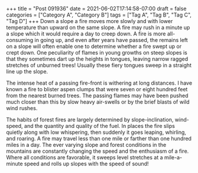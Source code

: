 +++
title = "Post 091936"
date = 2021-06-02T17:14:58-07:00
draft = false
categories = ["Category A", "Category B"]
tags = ["Tag A", "Tag B", "Tag C", "Tag D"]
+++
Down a slope a fire moves more slowly and with lower temperature than upward on the same slope. A fire may rush in a minute up a slope which it would require a day to creep down. A fire is more all-consuming in going up, and even after years have passed, the remains left on a slope will often enable one to determine whether a fire swept up or crept down. One peculiarity of flames in young growths on steep slopes is that they sometimes dart up the heights in tongues, leaving narrow ragged stretches of unburned trees! Usually these fiery tongues sweep in a straight line up the slope.

The intense heat of a passing fire-front is withering at long distances. I have known a fire to blister aspen clumps that were seven or eight hundred feet from the nearest burned trees. The passing flames may have been pushed much closer than this by slow heavy air-swells or by the brief blasts of wild wind rushes.

The habits of forest fires are largely determined by slope-inclination, wind-speed, and the quantity and quality of the fuel. In places the fire slips quietly along with low whispering, then suddenly it goes leaping, whirling, and roaring. A fire may travel less than one mile or farther than one hundred miles in a day. The ever varying slope and forest conditions in the mountains are constantly changing the speed and the enthusiasm of a fire. Where all conditions are favorable, it sweeps level stretches at a mile-a-minute speed and rolls up slopes with the speed of sound!

